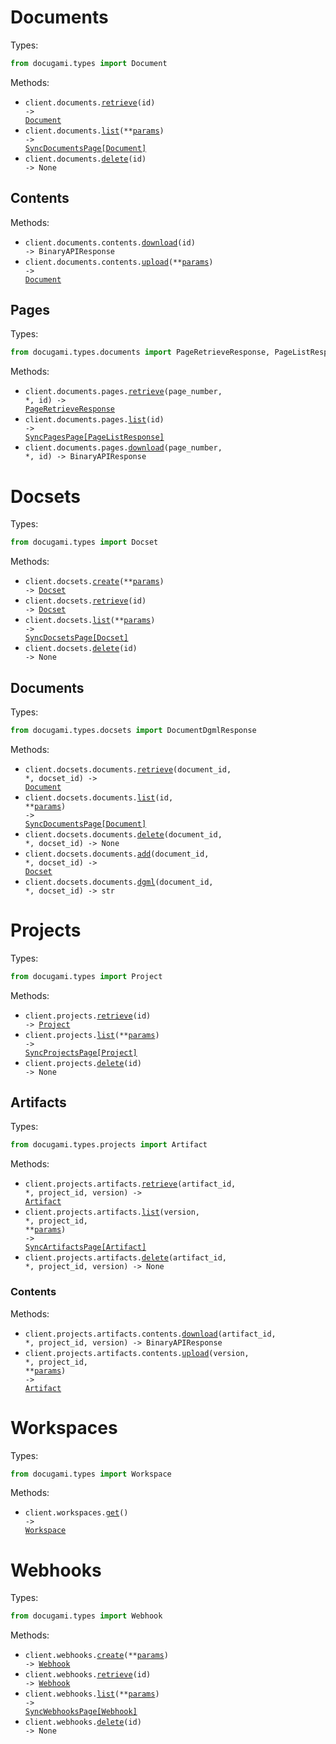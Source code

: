 # Documents

Types:

```python
from docugami.types import Document
```

Methods:

- <code title="get /documents/{id}">client.documents.<a href="./src/docugami/resources/documents/documents.py">retrieve</a>(id) -> <a href="./src/docugami/types/document.py">Document</a></code>
- <code title="get /documents">client.documents.<a href="./src/docugami/resources/documents/documents.py">list</a>(\*\*<a href="src/docugami/types/document_list_params.py">params</a>) -> <a href="./src/docugami/types/document.py">SyncDocumentsPage[Document]</a></code>
- <code title="delete /documents/{id}">client.documents.<a href="./src/docugami/resources/documents/documents.py">delete</a>(id) -> None</code>

## Contents

Methods:

- <code title="get /documents/{id}/content">client.documents.contents.<a href="./src/docugami/resources/documents/contents.py">download</a>(id) -> BinaryAPIResponse</code>
- <code title="post /documents/content">client.documents.contents.<a href="./src/docugami/resources/documents/contents.py">upload</a>(\*\*<a href="src/docugami/types/documents/content_upload_params.py">params</a>) -> <a href="./src/docugami/types/document.py">Document</a></code>

## Pages

Types:

```python
from docugami.types.documents import PageRetrieveResponse, PageListResponse
```

Methods:

- <code title="get /documents/{id}/pages/{pageNumber}">client.documents.pages.<a href="./src/docugami/resources/documents/pages.py">retrieve</a>(page_number, \*, id) -> <a href="./src/docugami/types/documents/page_retrieve_response.py">PageRetrieveResponse</a></code>
- <code title="get /documents/{id}/pages">client.documents.pages.<a href="./src/docugami/resources/documents/pages.py">list</a>(id) -> <a href="./src/docugami/types/documents/page_list_response.py">SyncPagesPage[PageListResponse]</a></code>
- <code title="get /documents/{id}/pages/{pageNumber}/content">client.documents.pages.<a href="./src/docugami/resources/documents/pages.py">download</a>(page_number, \*, id) -> BinaryAPIResponse</code>

# Docsets

Types:

```python
from docugami.types import Docset
```

Methods:

- <code title="post /docsets">client.docsets.<a href="./src/docugami/resources/docsets/docsets.py">create</a>(\*\*<a href="src/docugami/types/docset_create_params.py">params</a>) -> <a href="./src/docugami/types/docset.py">Docset</a></code>
- <code title="get /docsets/{id}">client.docsets.<a href="./src/docugami/resources/docsets/docsets.py">retrieve</a>(id) -> <a href="./src/docugami/types/docset.py">Docset</a></code>
- <code title="get /docsets">client.docsets.<a href="./src/docugami/resources/docsets/docsets.py">list</a>(\*\*<a href="src/docugami/types/docset_list_params.py">params</a>) -> <a href="./src/docugami/types/docset.py">SyncDocsetsPage[Docset]</a></code>
- <code title="delete /docsets/{id}">client.docsets.<a href="./src/docugami/resources/docsets/docsets.py">delete</a>(id) -> None</code>

## Documents

Types:

```python
from docugami.types.docsets import DocumentDgmlResponse
```

Methods:

- <code title="get /docsets/{docsetId}/documents/{documentId}">client.docsets.documents.<a href="./src/docugami/resources/docsets/documents.py">retrieve</a>(document_id, \*, docset_id) -> <a href="./src/docugami/types/document.py">Document</a></code>
- <code title="get /docsets/{id}/documents">client.docsets.documents.<a href="./src/docugami/resources/docsets/documents.py">list</a>(id, \*\*<a href="src/docugami/types/docsets/document_list_params.py">params</a>) -> <a href="./src/docugami/types/document.py">SyncDocumentsPage[Document]</a></code>
- <code title="delete /docsets/{docsetId}/documents/{documentId}">client.docsets.documents.<a href="./src/docugami/resources/docsets/documents.py">delete</a>(document_id, \*, docset_id) -> None</code>
- <code title="put /docsets/{docsetId}/documents/{documentId}">client.docsets.documents.<a href="./src/docugami/resources/docsets/documents.py">add</a>(document_id, \*, docset_id) -> <a href="./src/docugami/types/docset.py">Docset</a></code>
- <code title="get /docsets/{docsetId}/documents/{documentId}/dgml">client.docsets.documents.<a href="./src/docugami/resources/docsets/documents.py">dgml</a>(document_id, \*, docset_id) -> str</code>

# Projects

Types:

```python
from docugami.types import Project
```

Methods:

- <code title="get /projects/{id}">client.projects.<a href="./src/docugami/resources/projects/projects.py">retrieve</a>(id) -> <a href="./src/docugami/types/project.py">Project</a></code>
- <code title="get /projects">client.projects.<a href="./src/docugami/resources/projects/projects.py">list</a>(\*\*<a href="src/docugami/types/project_list_params.py">params</a>) -> <a href="./src/docugami/types/project.py">SyncProjectsPage[Project]</a></code>
- <code title="delete /projects/{id}">client.projects.<a href="./src/docugami/resources/projects/projects.py">delete</a>(id) -> None</code>

## Artifacts

Types:

```python
from docugami.types.projects import Artifact
```

Methods:

- <code title="get /projects/{projectId}/artifacts/{version}/{artifactId}">client.projects.artifacts.<a href="./src/docugami/resources/projects/artifacts/artifacts.py">retrieve</a>(artifact_id, \*, project_id, version) -> <a href="./src/docugami/types/projects/artifact.py">Artifact</a></code>
- <code title="get /projects/{projectId}/artifacts/{version}">client.projects.artifacts.<a href="./src/docugami/resources/projects/artifacts/artifacts.py">list</a>(version, \*, project_id, \*\*<a href="src/docugami/types/projects/artifact_list_params.py">params</a>) -> <a href="./src/docugami/types/projects/artifact.py">SyncArtifactsPage[Artifact]</a></code>
- <code title="delete /projects/{projectId}/artifacts/{version}/{artifactId}">client.projects.artifacts.<a href="./src/docugami/resources/projects/artifacts/artifacts.py">delete</a>(artifact_id, \*, project_id, version) -> None</code>

### Contents

Methods:

- <code title="get /projects/{projectId}/artifacts/{version}/{artifactId}/content">client.projects.artifacts.contents.<a href="./src/docugami/resources/projects/artifacts/contents.py">download</a>(artifact_id, \*, project_id, version) -> BinaryAPIResponse</code>
- <code title="post /projects/{projectId}/artifacts/{version}/content">client.projects.artifacts.contents.<a href="./src/docugami/resources/projects/artifacts/contents.py">upload</a>(version, \*, project_id, \*\*<a href="src/docugami/types/projects/artifacts/content_upload_params.py">params</a>) -> <a href="./src/docugami/types/projects/artifact.py">Artifact</a></code>

# Workspaces

Types:

```python
from docugami.types import Workspace
```

Methods:

- <code title="get /workspace">client.workspaces.<a href="./src/docugami/resources/workspaces.py">get</a>() -> <a href="./src/docugami/types/workspace.py">Workspace</a></code>

# Webhooks

Types:

```python
from docugami.types import Webhook
```

Methods:

- <code title="post /webhooks">client.webhooks.<a href="./src/docugami/resources/webhooks.py">create</a>(\*\*<a href="src/docugami/types/webhook_create_params.py">params</a>) -> <a href="./src/docugami/types/webhook.py">Webhook</a></code>
- <code title="get /webhooks/{id}">client.webhooks.<a href="./src/docugami/resources/webhooks.py">retrieve</a>(id) -> <a href="./src/docugami/types/webhook.py">Webhook</a></code>
- <code title="get /webhooks">client.webhooks.<a href="./src/docugami/resources/webhooks.py">list</a>(\*\*<a href="src/docugami/types/webhook_list_params.py">params</a>) -> <a href="./src/docugami/types/webhook.py">SyncWebhooksPage[Webhook]</a></code>
- <code title="delete /webhooks/{id}">client.webhooks.<a href="./src/docugami/resources/webhooks.py">delete</a>(id) -> None</code>
